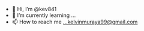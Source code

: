 - 👋 Hi, I’m @kev841
- 🌱 I’m currently learning ...
- 📫 How to reach me ...kelvinmuraya99@gmail.com



<!---
kev841/kev841 is a ✨ special ✨ repository because its `README.md` (this file) appears on your GitHub profile.
You can click the Preview link to take a look at your changes.
--->
